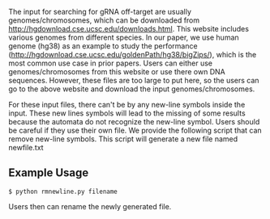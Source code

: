The input for searching for gRNA off-target are usually genomes/chromosomes, which can be downloaded from http://hgdownload.cse.ucsc.edu/downloads.html.
This website includes various genomes from different species.
In our paper, we use human genome (hg38) as an example to study the performance (http://hgdownload.cse.ucsc.edu/goldenPath/hg38/bigZips/), which is the most common use case in prior papers.
Users can either use genomes/chromosomes from this website or use there own DNA sequences.
However, these files are too large to put here, so the users can go to the above website and download the input genomes/chromosomes.

For these input files, there can't be by any new-line symbols inside the input. These new lines symbols will lead to the missing of some results because the automata do not recognize the new-line symbol. Users should be careful if they use their own file.
We provide the following script that can remove new-line symbols. This script will generate a new file named newfile.txt

## Example Usage
```
$ python rmnewline.py filename
```
Users then can rename the newly generated file.
